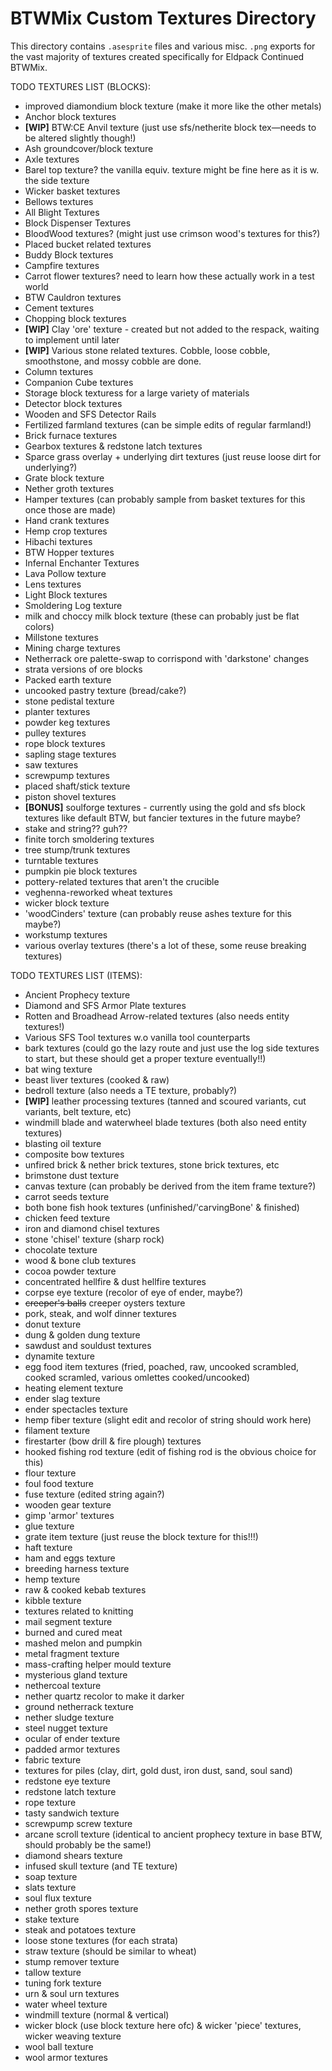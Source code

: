 BTWMix Custom Textures Directory
=======================
This directory contains `.asesprite` files and various misc. `.png` exports for the vast majority of textures created specifically for Eldpack Continued BTWMix.


TODO TEXTURES LIST (BLOCKS):
- improved diamondium block texture (make it more like the other metals)
- Anchor block textures 
- **[WIP]** BTW:CE Anvil texture (just use sfs/netherite block tex—needs to be altered slightly though!)
- Ash groundcover/block texture 
- Axle textures 
- Barel top texture? the vanilla equiv. texture might be fine here as it is w. the side texture
- Wicker basket textures
- Bellows textures
- All Blight Textures
- Block Dispenser Textures
- BloodWood textures? (might just use crimson wood's textures for this?)
- Placed bucket related textures
- Buddy Block textures
- Campfire textures
- Carrot flower textures? need to learn how these actually work in a test world
- BTW Cauldron textures
- Cement textures
- Chopping block textures
- **[WIP]** Clay 'ore' texture - created but not added to the respack, waiting to implement until later 
- **[WIP]** Various stone related textures. Cobble, loose cobble, smoothstone, and mossy cobble are done.
- Column textures
- Companion Cube textures
- Storage block texturess for a large variety of materials
- Detector block textures
- Wooden and SFS Detector Rails
- Fertilized farmland textures (can be simple edits of regular farmland!)
- Brick furnace textures
- Gearbox textures & redstone latch textures
- Sparce grass overlay + underlying dirt textures (just reuse loose dirt for underlying?)
- Grate block texture
- Nether groth textures
- Hamper textures (can probably sample from basket textures for this once those are made)
- Hand crank textures
- Hemp crop textures
- Hibachi textures
- BTW Hopper textures
- Infernal Enchanter Textures
- Lava Pollow texture
- Lens textures
- Light Block textures
- Smoldering Log texture
- milk and choccy milk block texture (these can probably just be flat colors)
- Millstone textures
- Mining charge textures
- Netherrack ore palette-swap to corrispond with 'darkstone' changes
- strata versions of ore blocks 
- Packed earth texture
- uncooked pastry texture (bread/cake?)
- stone pedistal texture
- planter textures
- powder keg textures
- pulley textures
- rope block textures
- sapling stage textures 
- saw textures
- screwpump textures
- placed shaft/stick texture
- piston shovel textures
- **[BONUS]** soulforge textures - currently using the gold and sfs block textures like default BTW, but fancier textures in the future maybe?
- stake and string?? guh??
- finite torch smoldering textures
- tree stump/trunk textures
- turntable textures
- pumpkin pie block textures
- pottery-related textures that aren't the crucible
- veghenna-reworked wheat textures
- wicker block texture
- 'woodCinders' texture (can probably reuse ashes texture for this maybe?)
- workstump textures
- various overlay textures (there's a lot of these, some reuse breaking textures) 

TODO TEXTURES LIST (ITEMS):
- Ancient Prophecy texture
- Diamond and SFS Armor Plate textures
- Rotten and Broadhead Arrow-related textures (also needs entity textures!)
- Various SFS Tool textures w.o vanilla tool counterparts
- bark textures (could go the lazy route and just use the log side textures to start, but these should get a proper texture eventually!!)
- bat wing texture
- beast liver textures (cooked & raw)
- bedroll texture (also needs a TE texture, probably?)
- **[WIP]** leather processing textures (tanned and scoured variants, cut variants, belt texture, etc)
- windmill blade and waterwheel blade textures (both also need entity textures)
- blasting oil texture
- composite bow textures
- unfired brick & nether brick textures, stone brick textures, etc
- brimstone dust texture
- canvas texture (can probably be derived from the item frame texture?)
- carrot seeds texture
- both bone fish hook textures (unfinished/'carvingBone' & finished)
- chicken feed texture
- iron and diamond chisel textures
- stone 'chisel' texture (sharp rock)
- chocolate texture
- wood & bone club textures
- cocoa powder texture
- concentrated hellfire & dust hellfire textures
- corpse eye texture (recolor of eye of ender, maybe?)
- ~~creeper's balls~~ creeper oysters texture
- pork, steak, and wolf dinner textures
- donut texture
- dung & golden dung texture
- sawdust and souldust textures
- dynamite texture
- egg food item textures (fried, poached, raw, uncooked scrambled, cooked scramled, various omlettes cooked/uncooked)
- heating element texture
- ender slag texture
- ender spectacles texture
- hemp fiber texture (slight edit and recolor of string should work here)
- filament texture
- firestarter (bow drill & fire plough) textures
- hooked fishing rod texture (edit of fishing rod is the obvious choice for this)
- flour texture
- foul food texture
- fuse texture (edited string again?)
- wooden gear texture
- gimp 'armor' textures
- glue texture
- grate item texture (just reuse the block texture for this!!!)
- haft texture
- ham and eggs texture
- breeding harness texture
- hemp texture
- raw & cooked kebab textures
- kibble texture
- textures related to knitting
- mail segment texture
- burned and cured meat
- mashed melon and pumpkin
- metal fragment texture
- mass-crafting helper mould texture
- mysterious gland texture
- nethercoal texture
- nether quartz recolor to make it darker
- ground netherrack texture
- nether sludge texture
- steel nugget texture
- ocular of ender texture
- padded armor textures
- fabric texture
- textures for piles (clay, dirt, gold dust, iron dust, sand, soul sand)
- redstone eye texture
- redstone latch texture
- rope texture
- tasty sandwich texture
- screwpump screw texture
- arcane scroll texture (identical to ancient prophecy texture in base BTW, should probably be the same!)
- diamond shears texture
- infused skull texture (and TE texture)
- soap texture
- slats texture
- soul flux texture
- nether groth spores texture
- stake texture
- steak and potatoes texture
- loose stone textures (for each strata)
- straw texture (should be similar to wheat)
- stump remover texture 
- tallow texture
- tuning fork texture
- urn & soul urn textures
- water wheel texture
- windmill texture (normal & vertical)
- wicker block (use block texture here ofc) & wicker 'piece' textures, wicker weaving texture
- wool ball texture
- wool armor textures

